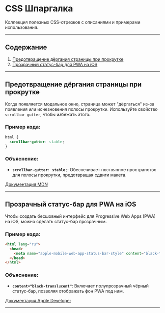 # CSS Шпаргалка

Коллекция полезных CSS-отрезков с описаниями и примерами использования.

---

## Содержание

1. [Предотвращение дёргания страницы при прокрутке](#предотвращение-дёргания-страницы-при-прокрутке)
2. [Прозрачный статус-бар для PWA на iOS](#прозрачный-статус-бар-для-pwa-на-ios)

---

## Предотвращение дёргания страницы при прокрутке

Когда появляется модальное окно, страница может "дёргаться" из-за появления или исчезновения полосы прокрутки. Используйте свойство `scrollbar-gutter`, чтобы избежать этого.

### Пример кода:

```css
html {
  scrollbar-gutter: stable;
}
```

### Объяснение:
- **`scrollbar-gutter: stable;`**: Обеспечивает постоянное пространство для полосы прокрутки, предотвращая сдвиги макета.

[Документация MDN](https://developer.mozilla.org/ru/docs/Web/CSS/scrollbar-gutter)

---

## Прозрачный статус-бар для PWA на iOS

Чтобы создать бесшовный интерфейс для Progressive Web Apps (PWA) на iOS, можно сделать статус-бар прозрачным.

### Пример кода:

```html
<html lang="ru">
  <head>
    <meta name="apple-mobile-web-app-status-bar-style" content="black-translucent" />
  </head>
</html>
```

### Объяснение:
- **`content="black-translucent"`**: Включает полупрозрачный чёрный статус-бар, позволяя отображать фон PWA под ним.

[Документация Apple Developer](https://developer.apple.com/library/archive/documentation/AppleApplications/Reference/SafariHTMLRef/Articles/MetaTags.html#//apple_ref/doc/uid/TP40008193-SW5)

---
